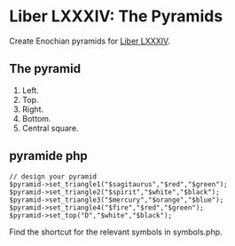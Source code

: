 Liber LXXXIV: The Pyramids
==========================

Create Enochian pyramids for [Liber LXXXIV](https://hermetic.com/crowley/libers/lib84).

## The pyramid

1. Left.
2. Top.
3. Right.
4. Bottom.
5. Central square.

## pyramide php

~~~~
// design your pyramid
$pyramid->set_triangle1("$sagitaurus","$red","$green");
$pyramid->set_triangle2("$spirit","$white","$black"); 
$pyramid->set_triangle3("$mercury","$orange","$blue");
$pyramid->set_triangle4("$fire","$red","$green"); 
$pyramid->set_top("D","$white","$black");
~~~~

Find the shortcut for the relevant symbols in symbols.php.

